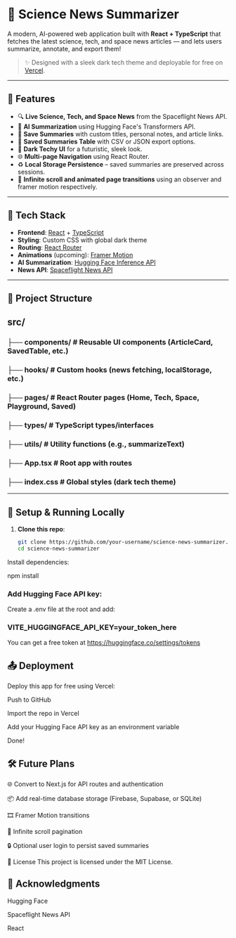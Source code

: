 # 🧠 Science News Summarizer

A modern, AI-powered web application built with **React + TypeScript** that fetches the latest science, tech, and space news articles — and lets users summarize, annotate, and export them!

> ✨ Designed with a sleek dark tech theme and deployable for free on [Vercel](https://vercel.com).

---

## 🚀 Features

- 🔍 **Live Science, Tech, and Space News** from the Spaceflight News API.
- 🤖 **AI Summarization** using Hugging Face's Transformers API.
- 📝 **Save Summaries** with custom titles, personal notes, and article links.
- 📄 **Saved Summaries Table** with CSV or JSON export options.
- 🌙 **Dark Techy UI** for a futuristic, sleek look.
- 🌐 **Multi-page Navigation** using React Router.
- ♻️ **Local Storage Persistence** – saved summaries are preserved across sessions.
- 💨 **Infinite scroll and animated page transitions** using an observer and framer motion respectively.

---

## 🧰 Tech Stack

- **Frontend**: [React](https://reactjs.org/) + [TypeScript](https://www.typescriptlang.org/)
- **Styling**: Custom CSS with global dark theme
- **Routing**: [React Router](https://reactrouter.com/)
- **Animations** (upcoming): [Framer Motion](https://www.framer.com/motion/)
- **AI Summarization**: [Hugging Face Inference API](https://huggingface.co/inference-api)
- **News API**: [Spaceflight News API](https://api.spaceflightnewsapi.net/)

---

## 📁 Project Structure

## src/
### ├── components/ # Reusable UI components (ArticleCard, SavedTable, etc.)
### ├── hooks/ # Custom hooks (news fetching, localStorage, etc.)
### ├── pages/ # React Router pages (Home, Tech, Space, Playground, Saved)
### ├── types/ # TypeScript types/interfaces
### ├── utils/ # Utility functions (e.g., summarizeText)
### ├── App.tsx # Root app with routes
### ├── index.css # Global styles (dark tech theme)

---

## 🧪 Setup & Running Locally

1. **Clone this repo**:

   ```bash
   git clone https://github.com/your-username/science-news-summarizer.git
   cd science-news-summarizer
Install dependencies:


npm install

### Add Hugging Face API key:

Create a .env file at the root and add:

### VITE_HUGGINGFACE_API_KEY=your_token_here
You can get a free token at https://huggingface.co/settings/tokens

## 📤 Deployment
Deploy this app for free using Vercel:

Push to GitHub

Import the repo in Vercel

Add your Hugging Face API key as an environment variable

Done!

## 🛠 Future Plans
🌐 Convert to Next.js for API routes and authentication

📦 Add real-time database storage (Firebase, Supabase, or SQLite)

🎞️ Framer Motion transitions

🔄 Infinite scroll pagination

🔒 Optional user login to persist saved summaries

📜 License
This project is licensed under the MIT License.

## 🙌 Acknowledgments
Hugging Face

Spaceflight News API

React

